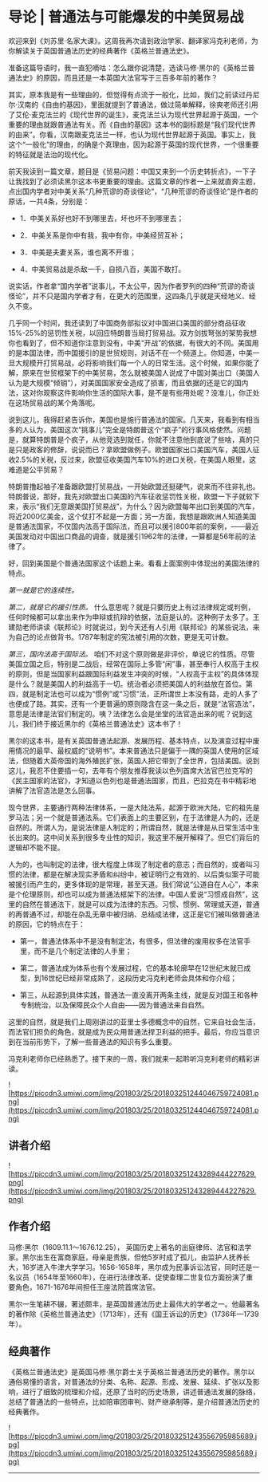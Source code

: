 # 导论 | 普通法与可能爆发的中美贸易战

欢迎来到《刘苏里·名家大课》。这周我再次请到政治学家、翻译家冯克利老师，为你解读关于英国普通法历史的经典著作《英格兰普通法史》。

准备这篇导语时，我一直犯嘀咕：怎么跟你说清楚，选读马修·黑尔的《英格兰普通法史》的原因，而且还是一本英国大法官写于三百多年前的著作？

其实，原本我是有一些理由的，但觉得有点流于一般化，比如，我们之前读过丹尼尔·汉南的《自由的基因》，里面就提到了普通法，做过简单解释，徐爽老师还引用了艾伦·麦克法兰的《现代世界的诞生》，麦克法兰认为现代世界起源于英国，一个重要的理由就跟普通法有关。而《自由的基因》这本书的副标题是“我们现代世界的由来”。你看，汉南跟麦克法兰一样，也认为现代世界起源于英国。事实上，我这个“一般化”的理由，的确是个真理由，因为起源于英国的现代世界，一个很重要的特征就是法治的现代化。

前天我读到一篇文章，题目是《贸易问题：中国又来到一个历史转折点》，一下子让我找到了必须读黑尔这本书更重要的理由。这篇文章的作者一上来就直奔主题，点出国内学者对中美关系“几种荒谬的奇谈怪论”，“几种荒谬的奇谈怪论”是作者的原话，一共4条，分别是：

* 1．中美关系好也好不到哪里去，坏也坏不到哪里去；

* 2．中美关系是你中有我，我中有你，中美经贸互补；

* 3．中美是夫妻关系，谁也离不开谁；

* 4．中美贸易战是杀敌一千，自损八百，美国不敢打。

说实话，作者拿“国内学者”说事儿，不太公平，因为作者罗列的四种“荒谬的奇谈怪论”，并不只是国内学者才有，在更大的范围里，这四条几乎就是天经地义、经久不变。

几乎同一个时间，我还读到了中国商务部拟议对中国进口美国的部分商品征收15%-25%的惩罚性关税，以回应特朗普当局打贸易战。双方剑拔弩张的架势我想你也看到了，但不知道你注意到没有，中美“开战”的依据，有很大的不同。美国用的是本国法律，而中国援引的是世贸规则，对话不在一个频道上。你知道，中美一旦大规模开打贸易战，必将影响我们每一个人的日常生活。这个时候，如果你能了解，原来在世贸框架下的中美贸易，怎么就被美国人说成了中国对美出口（美国人认为是大规模“倾销”），对美国国家安全造成了损害，而且依据的还是它的国内法，这对你观察这件影响你生活的国际大事，是不是有些用处呢？没准儿，你正处在这场贸易战的某个角落呢。

说到这儿，我得赶紧告诉你，美国也是施行普通法的国家。几天来，我看到有相当多的人认为，美国这次“挑事儿”完全是特朗普这个“疯子”的行事风格使然。问题是，就算特朗普是个疯子，从他竞选到就任，你就不注意他到底说了些啥，真的只是只是政客的修辞，说说而已？拿欧盟做例子。欧盟国家出口美国汽车，美国人征收2.5%的关税，反过来，欧盟征收美国汽车10%的进口关税，在美国人眼里，这难道是公平贸易？

特朗普撸起袖子准备跟欧盟打贸易战，一开始欧盟还挺硬气，说来而不往非礼也。特朗普说，那好，我先对欧盟出口美国的汽车征收惩罚性关税，欧盟一下子就软下来，表示“我们无意跟美国打贸易战”，为什么？因为欧盟每年出口到美国的汽车，将近2000亿美金，这个仗打不起是一方面；另一方面，我想是跟欧洲人知道美国是普通法国家，不仅国内法高于国际法，而且可以援引800年前的案例，——最近美国发动对中国出口商品的调查，就是援引1962年的法律，一算都是56年前的法律了。

好，回到美国是个普通法国家这个话题上来。看看上面案例中体现出的美国法律的特点。

 *第一就是它的连续性。*

 *第二，就是它的援引性质。* 什么意思呢？就是只要历史上有过法律规定或判例，任何时候都可以拿出来作为申辩或抗辩的依据，法庭是认的。这种例子太多了。王建勋老师讲读《联邦论》时就说过，到今天还有人引用《联邦论》的某些说法，来为自己的论点做背书。1787年制定的宪法被引用的次数，更是无可计数。

 *第三，国内法高于国际法。* 咱们不对这个原则做是非评价，单说它的性质。尽管美国立国之后，特别是二战后，经常在国际上多管“闲”事，甚至奉行人权高于主权的原则，但是当国家利益跟国际利益发生冲突的时候，“人权高于主权”的具体体现是什么？就是美国人的利益高于一切。统治者必须把美国人的利益放在首位。第四，就是制定法也可以成为“惯例”或“习惯”法，正所谓世上本没有路，走的人多了也便成了路。其实，还有一个更普遍的原则隐含在这一条之后，就是“法官造法”，意思是法律是法官们制定的。咦？法律怎么会是坐堂的法官造出来的呢？说到这儿，我们终于接近黑尔的《英格兰普通法史》这本书了！

黑尔的这本书，是有关英国普通法起源、发展历程、基本特点，以及演变过程中废用情况的最早、最权威的“说明书”。本来普通法只是偏于一隅的英国人使用的区域法，但随着大英帝国的海外殖民扩张，英国人把它带到了全世界，包括美国。说到这儿，我忍不住要插一句，去年有个朋友推荐我读以色列首席大法官巴拉克写的《民主国家的法官》，才知道以色列也是普通法国家，而且，巴拉克在书中精彩地讲解了法官造法是怎么回事。

现今世界，主要通行两种法律体系，一是大陆法系，起源于欧洲大陆，它的祖先是罗马法；另一个就是普通法系。它们表面上的主要区别，在于法律是人为的，还是自然的。所谓人为，是说法律是人制定的；所谓自然，就是法律是从日常生活中生长出来的。这中间关系到很多专业性的知识，我这里不展开解释了。但它们背后的逻辑却不能不提。

人为的，也叫制定的法律，很大程度上体现了制定者的意志；而自然的，或者叫习惯的法律，都是在解决现实矛盾和纠纷中，被证明行之有效的、以后类似案子可能被援引而产生的，更多体现的是常理，甚至天道。我们常说“公道自在人心”，本来是个伦理原则，却也可以成为普通法框架下的法律。中国人爱说“习惯成自然”，这里的自然在普通法下，就是可以成为法律的东西。习惯、惯例、常理或天道，普通的再普通不过，却能在杂乱无章中被归纳、总结成法律，这正是它们被叫做普通法的原因，它的特点在于：

* 第一，普通法体系中不是没有制定法，有很多，但法律的废用权多在法官手里，而不是几个制定法律的人手里；

* 第二，普通法成为体系也有个发展过程，它的基本轮廓早在12世纪末就已成型，到16世纪已经非常成熟了，这段历史冯克利老师会具体和你介绍；

* 第三，从起源到具体实践，普通法一直没离开两条主线，就是反对国王和各种专制统治，以及保障民众个人自由——因为普通法来自自然。

这里的自然，就是我们上周刚讲过的亚里士多德概念中的自然，它来自社会生活，而法官们担负的角色，就是成为民众用普通法捍卫利益的把手。最后，你应当意识到在当前形势下，了解一些普通法的知识有多么重要。

冯克利老师你已经熟悉了。接下来的一周，我们就来一起聆听冯克利老师的精彩讲读。

![https://piccdn3.umiwi.com/img/201803/25/201803251244046759724081.png](https://piccdn3.umiwi.com/img/201803/25/201803251244046759724081.png)

## 讲者介绍

![https://piccdn3.umiwi.com/img/201803/25/201803251243289444227629.png](https://piccdn3.umiwi.com/img/201803/25/201803251243289444227629.png)

## 作者介绍

马修·黑尔（1609.11.1～1676.12.25）， 英国历史上著名的出庭律师、法官和法学家。黑尔出生在富商家庭，母亲是贵族，但他5岁时成了孤儿，由监护人抚养长大，16岁进入牛津大学学习。1656-1658年，黑尔成为民事诉讼法官，同时还是一名议员（1654年至1660年），在进行法律改革、促使查理二世复位方面扮演了重要角色，1671-1676年间担任王座法院首席法官。

黑尔一生笔耕不辍，著述颇丰，是英国普通法历史上最伟大的学者之一。他最著名的著作除《英格兰普通法史》（1713年），还有《国王诉讼的历史》（1736年—1739年）。

## 经典著作

《英格兰普通法史》是英国马修·黑尔爵士关于英格兰普通法历史的著作。黑尔以通俗易懂的语言，对普通法的分类、名称、起源、形成、发展、延续、扩张以及影响，进行了细致的梳理和介绍，还原了当时的历史场景，讲述普通法发展的脉络，总结了普通法的一些特点，比如陪审团审判、财产继承制等，是介绍普通法历史的经典著作。 

![https://piccdn3.umiwi.com/img/201803/25/201803251243556795985689.jpg](https://piccdn3.umiwi.com/img/201803/25/201803251243556795985689.jpg)

---

